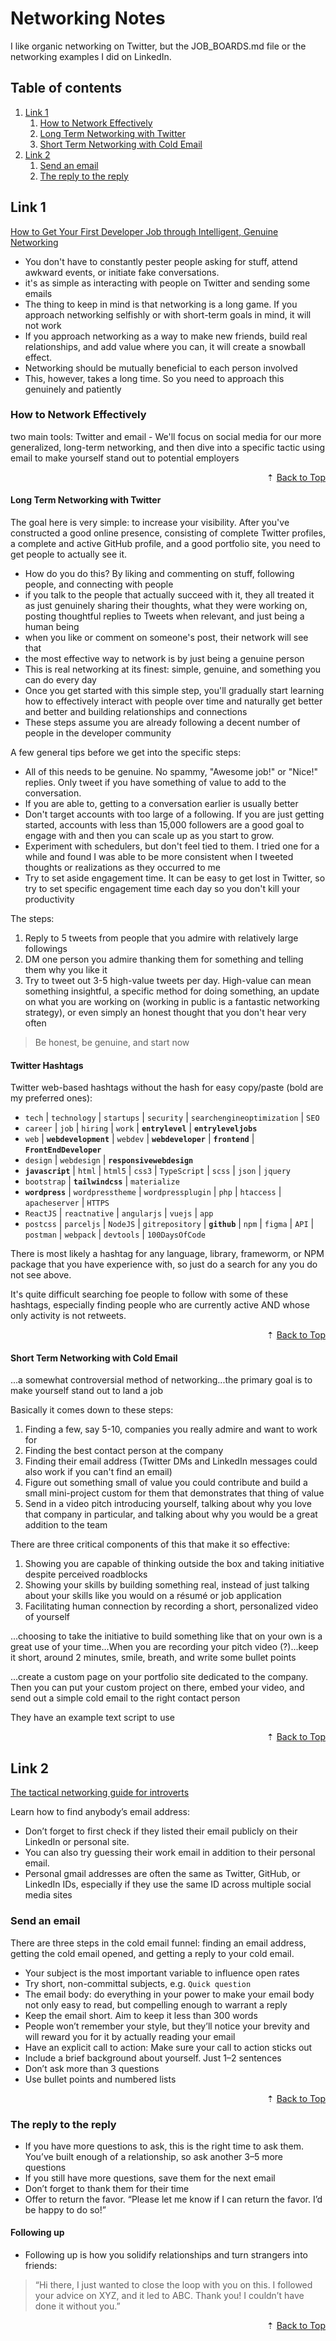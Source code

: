 # Networking Notes

I like organic networking on Twitter, but the JOB_BOARDS.md file or the networking examples I did on LinkedIn.

<div id="back-to-top"></div>

## Table of contents

1. [Link 1](#link-1)
   1. [How to Network Effectively](#how-to-network-effectively)
   1. [Long Term Networking with Twitter](#long-term-networking-with-twitter)
   1. [Short Term Networking with Cold Email](#short-term-networking-with-cold-email)
1. [Link 2](#link-2)
   1. [Send an email](#send-an-email)
   1. [The reply to the reply](#the-reply-to-the-reply)

## Link 1

[How to Get Your First Developer Job through Intelligent, Genuine Networking](https://www.freecodecamp.org/news/networking-for-aspiring-developers/)

- You don't have to constantly pester people asking for stuff, attend awkward events, or initiate fake conversations.
- it's as simple as interacting with people on Twitter and sending some emails
- The thing to keep in mind is that networking is a long game. If you approach networking selfishly or with short-term goals in mind, it will not work
- If you approach networking as a way to make new friends, build real relationships, and add value where you can, it will create a snowball effect.
- Networking should be mutually beneficial to each person involved
- This, however, takes a long time. So you need to approach this genuinely and patiently

### How to Network Effectively

two main tools: Twitter and email - We'll focus on social media for our more generalized, long-term networking, and then dive into a specific tactic using email to make yourself stand out to potential employers

<div align="right">&#8673; <a href="#back-to-top" title="Table of Contents">Back to Top</a></div>

#### Long Term Networking with Twitter

The goal here is very simple: to increase your visibility. After you've constructed a good online presence, consisting of complete Twitter profiles, a complete and active GitHub profile, and a good portfolio site, you need to get people to actually see it.

- How do you do this? By liking and commenting on stuff, following people, and connecting with people
- if you talk to the people that actually succeed with it, they all treated it as just genuinely sharing their thoughts, what they were working on, posting thoughtful replies to Tweets when relevant, and just being a human being
- when you like or comment on someone's post, their network will see that
- the most effective way to network is by just being a genuine person
- This is real networking at its finest: simple, genuine, and something you can do every day
- Once you get started with this simple step, you'll gradually start learning how to effectively interact with people over time and naturally get better and better and building relationships and connections
- These steps assume you are already following a decent number of people in the developer community

A few general tips before we get into the specific steps:

- All of this needs to be genuine. No spammy, "Awesome job!" or "Nice!" replies. Only tweet if you have something of value to add to the conversation.
- If you are able to, getting to a conversation earlier is usually better
- Don't target accounts with too large of a following. If you are just getting started, accounts with less than 15,000 followers are a good goal to engage with and then you can scale up as you start to grow.
- Experiment with schedulers, but don't feel tied to them. I tried one for a while and found I was able to be more consistent when I tweeted thoughts or realizations as they occurred to me
- Try to set aside engagement time. It can be easy to get lost in Twitter, so try to set specific engagement time each day so you don't kill your productivity

The steps:

1. Reply to 5 tweets from people that you admire with relatively large followings
1. DM one person you admire thanking them for something and telling them why you like it
1. Try to tweet out 3-5 high-value tweets per day. High-value can mean something insightful, a specific method for doing something, an update on what you are working on (working in public is a fantastic networking strategy), or even simply an honest thought that you don't hear very often

> Be honest, be genuine, and start now

#### Twitter Hashtags

Twitter web-based hashtags without the hash for easy copy/paste (bold are my preferred ones):

- `tech` | `technology` | `startups` | `security` | `searchengineoptimization` | `SEO`
- `career` | `job` | `hiring` | `work` | **`entrylevel`** | **`entryleveljobs`**
- `web` | **`webdevelopment`** | `webdev` | **`webdeveloper`** | **`frontend`** | **`FrontEndDeveloper`**
- `design` | `webdesign` | **`responsivewebdesign`**
- **`javascript`** | `html` | `html5` | `css3` | `TypeScript` | `scss` | `json` | `jquery`
- `bootstrap` | **`tailwindcss`** | `materialize`
- **`wordpress`** | `wordpresstheme` | `wordpressplugin` | `php` | `htaccess` | `apacheserver` | `HTTPS`
- `ReactJS` | `reactnative` | `angularjs` | `vuejs` | `app`
- `postcss` | `parceljs` | `NodeJS` | `gitrepository` | **`github`** | `npm` | `figma` | `API` | `postman` | `webpack` | `devtools` | `100DaysOfCode`

There is most likely a hashtag for any language, library, frameworm, or NPM package that you have experience with, so just do a search for any you do not see above.

It's quite difficult searching foe people to follow with some of these hashtags, especially finding people who are currently active AND whose only activity is not retweets.

<!-- finished "web" line and "javascript" on the line below that-->

<div align="right">&#8673; <a href="#back-to-top" title="Table of Contents">Back to Top</a></div>

#### Short Term Networking with Cold Email

...a somewhat controversial method of networking...the primary goal is to make yourself stand out to land a job

Basically it comes down to these steps:

1. Finding a few, say 5-10, companies you really admire and want to work for
1. Finding the best contact person at the company
1. Finding their email address (Twitter DMs and LinkedIn messages could also work if you can't find an email)
1. Figure out something small of value you could contribute and build a small mini-project custom for them that demonstrates that thing of value
1. Send in a video pitch introducing yourself, talking about why you love that company in particular, and talking about why you would be a great addition to the team

There are three critical components of this that make it so effective:

1. Showing you are capable of thinking outside the box and taking initiative despite perceived roadblocks
1. Showing your skills by building something real, instead of just talking about your skills like you would on a résumé or job application
1. Facilitating human connection by recording a short, personalized video of yourself

...choosing to take the initiative to build something like that on your own is a great use of your time...When you are recording your pitch video (?)...keep it short, around 2 minutes, smile, breath, and write some bullet points

...create a custom page on your portfolio site dedicated to the company. Then you can put your custom project on there, embed your video, and send out a simple cold email to the right contact person

They have an example text script to use

<div align="right">&#8673; <a href="#back-to-top" title="Table of Contents">Back to Top</a></div>

## Link 2

[The tactical networking guide for introverts](https://www.freecodecamp.org/news/the-tactical-networking-guide-for-introverts-aadd93b09849/)

Learn how to find anybody’s email address:

- Don’t forget to first check if they listed their email publicly on their LinkedIn or personal site.
- You can also try guessing their work email in addition to their personal email.
- Personal gmail addresses are often the same as Twitter, GitHub, or LinkedIn IDs, especially if they use the same ID across multiple social media sites

### Send an email

There are three steps in the cold email funnel: finding an email address, getting the cold email opened, and getting a reply to your cold email.

- Your subject is the most important variable to influence open rates
- Try short, non-committal subjects, e.g. `Quick question`
- The email body: do everything in your power to make your email body not only easy to read, but compelling enough to warrant a reply
- Keep the email short. Aim to keep it less than 300 words
- People won’t remember your style, but they’ll notice your brevity and will reward you for it by actually reading your email
- Have an explicit call to action: Make sure your call to action sticks out
- Include a brief background about yourself. Just 1–2 sentences
- Don’t ask more than 3 questions
- Use bullet points and numbered lists

<div align="right">&#8673; <a href="#back-to-top" title="Table of Contents">Back to Top</a></div>

### The reply to the reply

- If you have more questions to ask, this is the right time to ask them. You’ve built enough of a relationship, so ask another 3–5 more questions
- If you still have more questions, save them for the next email
- Don’t forget to thank them for their time
- Offer to return the favor. “Please let me know if I can return the favor. I’d be happy to do so!”

#### Following up

- Following up is how you solidify relationships and turn strangers into friends:

> “Hi there, I just wanted to close the loop with you on this. I followed your advice on XYZ, and it led to ABC. Thank you! I couldn’t have done it without you.”

<div align="right">&#8673; <a href="#back-to-top" title="Table of Contents">Back to Top</a></div>
